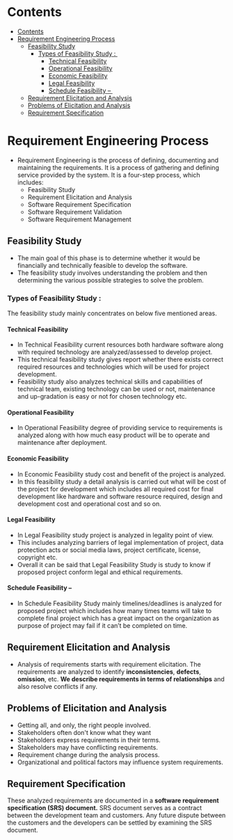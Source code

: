 # Contents

-   [Contents](#contents)
-   [Requirement Engineering Process](#requirement-engineering-process)
    -   [Feasibility Study](#feasibility-study)
        -   [Types of Feasibility Study : ](#types-of-feasibility-study-)
            -   [Technical Feasibility](#technical-feasibility)
            -   [Operational Feasibility](#operational-feasibility)
            -   [Economic Feasibility](#economic-feasibility)
            -   [Legal Feasibility](#legal-feasibility)
            -   [Schedule Feasibility – ](#schedule-feasibility-)
    -   [Requirement Elicitation and Analysis](#requirement-elicitation-and-analysis)
    -   [Problems of Elicitation and Analysis](#problems-of-elicitation-and-analysis)
    -   [Requirement Specification](#requirement-specification)

# Requirement Engineering Process

-   Requirement Engineering is the process of defining, documenting and maintaining the requirements. It is a process of gathering and defining service provided by the system. It is a four-step process, which includes:
    -   Feasibility Study
    -   Requirement Elicitation and Analysis
    -   Software Requirement Specification
    -   Software Requirement Validation
    -   Software Requirement Management

## Feasibility Study

-   The main goal of this phase is to determine whether it would be financially and technically feasible to develop the software.
-   The feasibility study involves understanding the problem and then determining the various possible strategies to solve the problem.

### Types of Feasibility Study : 

The feasibility study mainly concentrates on below five mentioned areas.

#### Technical Feasibility

-   In Technical Feasibility current resources both hardware software along with required technology are analyzed/assessed to develop project.
-   This technical feasibility study gives report whether there exists correct required resources and technologies which will be used for project development.
-   Feasibility study also analyzes technical skills and capabilities of technical team, existing technology can be used or not, maintenance and up-gradation is easy or not for chosen technology etc.

#### Operational Feasibility

-   In Operational Feasibility degree of providing service to requirements is analyzed along with how much easy product will be to operate and maintenance after deployment.

#### Economic Feasibility

-   In Economic Feasibility study cost and benefit of the project is analyzed.
-   In this feasibility study a detail analysis is carried out what will be cost of the project for development which includes all required cost for final development like hardware and software resource required, design and development cost and operational cost and so on.

#### Legal Feasibility

-   In Legal Feasibility study project is analyzed in legality point of view.
-   This includes analyzing barriers of legal implementation of project, data protection acts or social media laws, project certificate, license, copyright etc.
-   Overall it can be said that Legal Feasibility Study is study to know if proposed project conform legal and ethical requirements.

#### Schedule Feasibility – 

-   In Schedule Feasibility Study mainly timelines/deadlines is analyzed for proposed project which includes how many times teams will take to complete final project which has a great impact on the organization as purpose of project may fail if it can’t be completed on time.

## Requirement Elicitation and Analysis

-   Analysis of requirements starts with requirement elicitation. The requirements are analyzed to identify **inconsistencies**, **defects**, **omission**, etc. **We describe requirements in terms of relationships** and also resolve conflicts if any.

## Problems of Elicitation and Analysis

-   Getting all, and only, the right people involved.
-   Stakeholders often don't know what they want
-   Stakeholders express requirements in their terms.
-   Stakeholders may have conflicting requirements.
-   Requirement change during the analysis process.
-   Organizational and political factors may influence system requirements.

## Requirement Specification

These analyzed requirements are documented in a **software requirement specification (SRS) document.** SRS document serves as a contract between the development team and customers.
Any future dispute between the customers and the developers can be settled by examining the SRS document.
